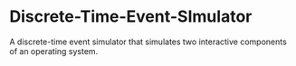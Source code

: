 # Discrete-Time-Event-SImulator
A discrete-time event simulator that simulates two interactive components of an operating system.
